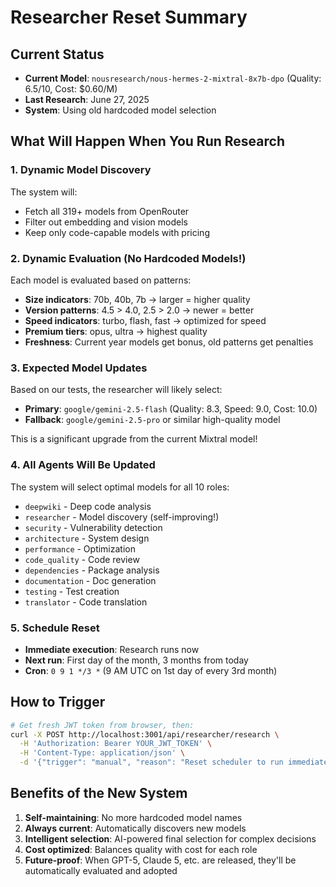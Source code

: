 # Researcher Reset Summary

## Current Status
- **Current Model**: `nousresearch/nous-hermes-2-mixtral-8x7b-dpo` (Quality: 6.5/10, Cost: $0.60/M)
- **Last Research**: June 27, 2025
- **System**: Using old hardcoded model selection

## What Will Happen When You Run Research

### 1. Dynamic Model Discovery
The system will:
- Fetch all 319+ models from OpenRouter
- Filter out embedding and vision models
- Keep only code-capable models with pricing

### 2. Dynamic Evaluation (No Hardcoded Models!)
Each model is evaluated based on patterns:
- **Size indicators**: 70b, 40b, 7b → larger = higher quality
- **Version patterns**: 4.5 > 4.0, 2.5 > 2.0 → newer = better
- **Speed indicators**: turbo, flash, fast → optimized for speed
- **Premium tiers**: opus, ultra → highest quality
- **Freshness**: Current year models get bonus, old patterns get penalties

### 3. Expected Model Updates
Based on our tests, the researcher will likely select:
- **Primary**: `google/gemini-2.5-flash` (Quality: 8.3, Speed: 9.0, Cost: 10.0)
- **Fallback**: `google/gemini-2.5-pro` or similar high-quality model

This is a significant upgrade from the current Mixtral model!

### 4. All Agents Will Be Updated
The system will select optimal models for all 10 roles:
- `deepwiki` - Deep code analysis
- `researcher` - Model discovery (self-improving!)
- `security` - Vulnerability detection
- `architecture` - System design
- `performance` - Optimization
- `code_quality` - Code review
- `dependencies` - Package analysis
- `documentation` - Doc generation
- `testing` - Test creation
- `translator` - Code translation

### 5. Schedule Reset
- **Immediate execution**: Research runs now
- **Next run**: First day of the month, 3 months from today
- **Cron**: `0 9 1 */3 *` (9 AM UTC on 1st day of every 3rd month)

## How to Trigger

```bash
# Get fresh JWT token from browser, then:
curl -X POST http://localhost:3001/api/researcher/research \
  -H 'Authorization: Bearer YOUR_JWT_TOKEN' \
  -H 'Content-Type: application/json' \
  -d '{"trigger": "manual", "reason": "Reset scheduler to run immediately"}'
```

## Benefits of the New System
1. **Self-maintaining**: No more hardcoded model names
2. **Always current**: Automatically discovers new models
3. **Intelligent selection**: AI-powered final selection for complex decisions
4. **Cost optimized**: Balances quality with cost for each role
5. **Future-proof**: When GPT-5, Claude 5, etc. are released, they'll be automatically evaluated and adopted